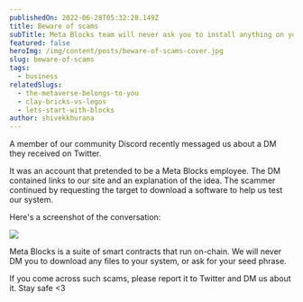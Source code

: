 ```yaml
---
publishedOn: 2022-06-28T05:32:28.149Z
title: Beware of scams
subTitle: Meta Blocks team will never ask you to install anything on your computer
featured: false
heroImg: /img/content/posts/beware-of-scams-cover.jpg
slug: beware-of-scams
tags:
  - business
relatedSlugs:
  - the-metaverse-belongs-to-you
  - clay-bricks-vs-legos
  - lets-start-with-blocks
author: shivekkhurana
---
```

A member of our community Discord recently messaged us about a DM they received on Twitter. 

It was an account that pretended to be a Meta Blocks employee. The DM contained links to our site and an explanation of the idea. The scammer continued by requesting the target to download a software to help us test our system. 

Here's a screenshot of the conversation:

![](/img/content/posts/scammer-screenshots.jpg)

Meta Blocks is a suite of smart contracts that run on-chain. We will never DM you to download any files to your system, or ask for your seed phrase. 

If you come across such scams, please report it to Twitter and DM us about it. Stay safe <3